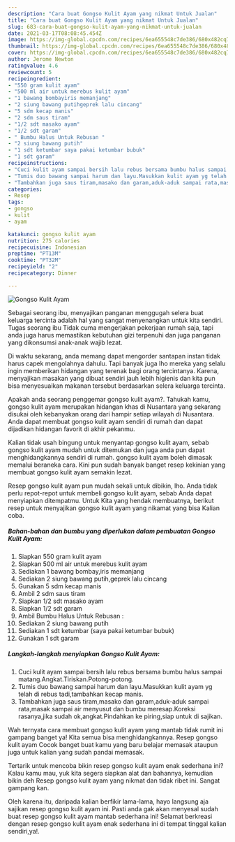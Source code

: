 ```yaml
---
description: "Cara buat Gongso Kulit Ayam yang nikmat Untuk Jualan"
title: "Cara buat Gongso Kulit Ayam yang nikmat Untuk Jualan"
slug: 683-cara-buat-gongso-kulit-ayam-yang-nikmat-untuk-jualan
date: 2021-03-17T08:08:45.454Z
image: https://img-global.cpcdn.com/recipes/6ea655548c7de386/680x482cq70/gongso-kulit-ayam-foto-resep-utama.jpg
thumbnail: https://img-global.cpcdn.com/recipes/6ea655548c7de386/680x482cq70/gongso-kulit-ayam-foto-resep-utama.jpg
cover: https://img-global.cpcdn.com/recipes/6ea655548c7de386/680x482cq70/gongso-kulit-ayam-foto-resep-utama.jpg
author: Jerome Newton
ratingvalue: 4.6
reviewcount: 5
recipeingredient:
- "550 gram kulit ayam"
- "500 ml air untuk merebus kulit ayam"
- "1 bawang bombayiris memanjang"
- "2 siung bawang putihgeprek lalu cincang"
- "5 sdm kecap manis"
- "2 sdm saus tiram"
- "1/2 sdt masako ayam"
- "1/2 sdt garam"
- " Bumbu Halus Untuk Rebusan "
- "2 siung bawang putih"
- "1 sdt ketumbar saya pakai ketumbar bubuk"
- "1 sdt garam"
recipeinstructions:
- "Cuci kulit ayam sampai bersih lalu rebus bersama bumbu halus sampai matang.Angkat.Tiriskan.Potong-potong."
- "Tumis duo bawang sampai harum dan layu.Masukkan kulit ayam yg telah di rebus tadi,tambahkan kecap manis."
- "Tambahkan juga saus tiram,masako dan garam,aduk-aduk sampai rata,masak sampai air menyusut dan bumbu meresap.Koreksi rasanya,jika sudah ok,angkat.Pindahkan ke piring,siap untuk di sajikan."
categories:
- Resep
tags:
- gongso
- kulit
- ayam

katakunci: gongso kulit ayam 
nutrition: 275 calories
recipecuisine: Indonesian
preptime: "PT13M"
cooktime: "PT32M"
recipeyield: "2"
recipecategory: Dinner

---
```



![Gongso Kulit Ayam](https://img-global.cpcdn.com/recipes/6ea655548c7de386/680x482cq70/gongso-kulit-ayam-foto-resep-utama.jpg)

Sebagai seorang ibu, menyajikan panganan menggugah selera buat keluarga tercinta adalah hal yang sangat menyenangkan untuk kita sendiri. Tugas seorang ibu Tidak cuma mengerjakan pekerjaan rumah saja, tapi anda juga harus memastikan kebutuhan gizi terpenuhi dan juga panganan yang dikonsumsi anak-anak wajib lezat.

Di waktu  sekarang, anda memang dapat mengorder santapan instan tidak harus capek mengolahnya dahulu. Tapi banyak juga lho mereka yang selalu ingin memberikan hidangan yang terenak bagi orang tercintanya. Karena, menyajikan masakan yang dibuat sendiri jauh lebih higienis dan kita pun bisa menyesuaikan makanan tersebut berdasarkan selera keluarga tercinta. 



Apakah anda seorang penggemar gongso kulit ayam?. Tahukah kamu, gongso kulit ayam merupakan hidangan khas di Nusantara yang sekarang disukai oleh kebanyakan orang dari hampir setiap wilayah di Nusantara. Anda dapat membuat gongso kulit ayam sendiri di rumah dan dapat dijadikan hidangan favorit di akhir pekanmu.

Kalian tidak usah bingung untuk menyantap gongso kulit ayam, sebab gongso kulit ayam mudah untuk ditemukan dan juga anda pun dapat menghidangkannya sendiri di rumah. gongso kulit ayam boleh dimasak memalui beraneka cara. Kini pun sudah banyak banget resep kekinian yang membuat gongso kulit ayam semakin lezat.

Resep gongso kulit ayam pun mudah sekali untuk dibikin, lho. Anda tidak perlu repot-repot untuk membeli gongso kulit ayam, sebab Anda dapat menyiapkan ditempatmu. Untuk Kita yang hendak membuatnya, berikut resep untuk menyajikan gongso kulit ayam yang nikamat yang bisa Kalian coba.

<!--inarticleads1-->

##### Bahan-bahan dan bumbu yang diperlukan dalam pembuatan Gongso Kulit Ayam:

1. Siapkan 550 gram kulit ayam
1. Siapkan 500 ml air untuk merebus kulit ayam
1. Sediakan 1 bawang bombay,iris memanjang
1. Sediakan 2 siung bawang putih,geprek lalu cincang
1. Gunakan 5 sdm kecap manis
1. Ambil 2 sdm saus tiram
1. Siapkan 1/2 sdt masako ayam
1. Siapkan 1/2 sdt garam
1. Ambil  Bumbu Halus Untuk Rebusan :
1. Sediakan 2 siung bawang putih
1. Sediakan 1 sdt ketumbar (saya pakai ketumbar bubuk)
1. Gunakan 1 sdt garam




<!--inarticleads2-->

##### Langkah-langkah menyiapkan Gongso Kulit Ayam:

1. Cuci kulit ayam sampai bersih lalu rebus bersama bumbu halus sampai matang.Angkat.Tiriskan.Potong-potong.
1. Tumis duo bawang sampai harum dan layu.Masukkan kulit ayam yg telah di rebus tadi,tambahkan kecap manis.
1. Tambahkan juga saus tiram,masako dan garam,aduk-aduk sampai rata,masak sampai air menyusut dan bumbu meresap.Koreksi rasanya,jika sudah ok,angkat.Pindahkan ke piring,siap untuk di sajikan.




Wah ternyata cara membuat gongso kulit ayam yang mantab tidak rumit ini gampang banget ya! Kita semua bisa menghidangkannya. Resep gongso kulit ayam Cocok banget buat kamu yang baru belajar memasak ataupun juga untuk kalian yang sudah pandai memasak.

Tertarik untuk mencoba bikin resep gongso kulit ayam enak sederhana ini? Kalau kamu mau, yuk kita segera siapkan alat dan bahannya, kemudian bikin deh Resep gongso kulit ayam yang nikmat dan tidak ribet ini. Sangat gampang kan. 

Oleh karena itu, daripada kalian berfikir lama-lama, hayo langsung aja sajikan resep gongso kulit ayam ini. Pasti anda gak akan menyesal sudah buat resep gongso kulit ayam mantab sederhana ini! Selamat berkreasi dengan resep gongso kulit ayam enak sederhana ini di tempat tinggal kalian sendiri,ya!.

